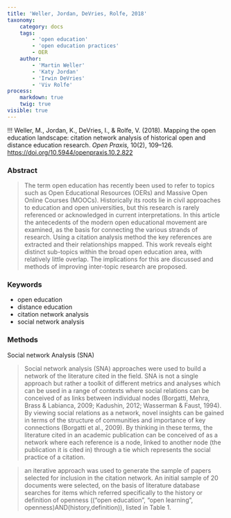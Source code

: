 ```yaml
---
title: 'Weller, Jordan, DeVries, Rolfe, 2018'
taxonomy:
    category: docs
    tags:
        - 'open education'
        - 'open education practices'
        - OER
    author:
        - 'Martin Weller'
        - 'Katy Jordan'
        - 'Irwin DeVries'
        - 'Viv Rolfe'
process:
    markdown: true
    twig: true
visible: true
---
```


!!! Weller, M., Jordan, K., DeVries, I., & Rolfe, V. (2018). Mapping the open education landscape: citation network analysis of historical open and distance education research. *Open Praxis,* 10(2), 109–126. https://doi.org/10.5944/openpraxis.10.2.822



### Abstract

>The term open education has recently been used to refer to topics such as Open Educational Resources (OERs) and Massive Open Online Courses (MOOCs). Historically its roots lie in civil approaches to education and open universities, but this research is rarely referenced or acknowledged in current interpretations. In this article the antecedents of the modern open educational movement are examined, as the basis for connecting the various strands of research. Using a citation analysis method the key references are extracted and their relationships mapped. This work reveals eight distinct sub-topics within the broad open education area, with relatively little overlap. The implications for this are discussed and methods of improving inter-topic research are proposed.

### Keywords
- open education
- distance education
- citation network analysis
- social network analysis


### Methods

Social network Analysis (SNA)

> Social network analysis (SNA) approaches were used to build a network of the literature cited in the field. SNA is not a single approach but rather a toolkit of different metrics and analyses which can be used in a range of contexts where social relations can be conceived of as links between individual nodes (Borgatti, Mehra, Brass & Labianca, 2009; Kadushin, 2012; Wasserman & Faust, 1994). By viewing social relations as a network, novel insights can be gained in terms of the structure of communities and importance of key connections (Borgatti et al., 2009). By thinking in these terms, the literature cited in an academic publication can be conceived of as a network where each reference is a node, linked to another node (the publication it is cited in) through a tie which represents the social practice of a citation.

> an iterative approach was used to generate the sample of papers selected for inclusion in the citation network. An initial sample of 20 documents were selected, on the basis of literature database searches for items which referred specifically to the history or definition of openness ((“open education”, “open learning”, openness)AND(history,definition)), listed in Table 1.

